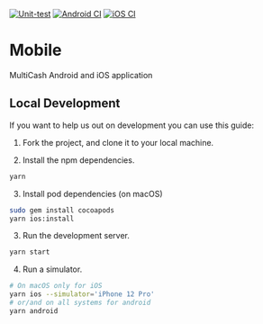 [![Unit-test](https://github.com/multicash/mobile/actions/workflows/tests.yml/badge.svg)](https://github.com/multicash/mobile/actions/workflows/tests.yml)
[![Android CI](https://github.com/multicash/mobile/actions/workflows/android.yml/badge.svg)](https://github.com/multicash/mobile/actions/workflows/android.yml)
[![iOS CI](https://github.com/multicash/mobile/actions/workflows/ios.yml/badge.svg)](https://github.com/multicash/mobile/actions/workflows/ios.yml)

# Mobile
MultiCash Android and iOS application

## Local Development

If you want to help us out on development you can use this guide:

1. Fork the project, and clone it to your local machine.

2. Install the npm dependencies.
``` bash
yarn
```

3. Install pod dependencies (on macOS)
```bash
sudo gem install cocoapods
yarn ios:install
```

3. Run the development server.
```bash
yarn start
```

4. Run a simulator.
```bash
# On macOS only for iOS
yarn ios --simulator='iPhone 12 Pro'
# or/and on all systems for android
yarn android
```
